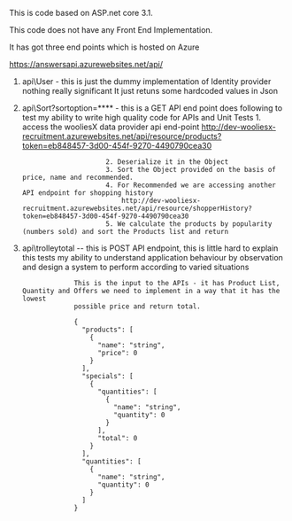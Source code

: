 

This is code based on ASP.net core 3.1.

This code does not have any Front End Implementation.

It has got three end points which is hosted on Azure 

https://answersapi.azurewebsites.net/api/

1. api\User - this is just the dummy implementation of Identity provider nothing really significant
			It just retuns some hardcoded values in Json
			
2. api\Sort?sortoption=**** - this is a GET API end point does following to test my ability to write high quality code for APIs and Unit Tests 
							1. access the wooliesX data provider api end-point 
							http://dev-wooliesx-recruitment.azurewebsites.net/api/resource/products?token=eb848457-3d00-454f-9270-4490790cea30
								
							2. Deserialize it in the Object
							3. Sort the Object provided on the basis of price, name and recommended.
							4. For Recommended we are accessing another API endpoint for shopping history
								http://dev-wooliesx-recruitment.azurewebsites.net/api/resource/shopperHistory?token=eb848457-3d00-454f-9270-4490790cea30
							5. We calculate the products by popularity (numbers sold) and sort the Products list and return
							
3. api\trolleytotal -- this is POST API endpoint, this is little hard to explain this tests my ability to understand application behaviour
					by observation and design a system to perform according to varied situations
					
					This is the input to the APIs - it has Product List, Quantity and Offers we need to implement in a way that it has the lowest
					possible price and return total.
					
					{
					  "products": [
						{
						  "name": "string",
						  "price": 0
						}
					  ],
					  "specials": [
						{
						  "quantities": [
							{
							  "name": "string",
							  "quantity": 0
							}
						  ],
						  "total": 0
						}
					  ],
					  "quantities": [
						{
						  "name": "string",
						  "quantity": 0
						}
					  ]
					}



